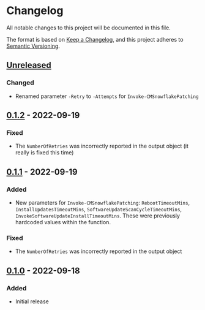 # Changelog
All notable changes to this project will be documented in this file.

The format is based on [Keep a Changelog](https://keepachangelog.com/en/1.0.0/),
and this project adheres to [Semantic Versioning](https://semver.org/spec/v2.0.0.html).

## [Unreleased]
### Changed
- Renamed parameter `-Retry` to `-Attempts` for `Invoke-CMSnowflakePatching`

## [0.1.2] - 2022-09-19

### Fixed
- The `NumberOfRetries` was incorrectly reported in the output object (it really is fixed this time)

## [0.1.1] - 2022-09-19
### Added
- New parameters for `Invoke-CMSnowflakePatching`: `RebootTimeoutMins`, `InstallUpdatesTimeoutMins`, `SoftwareUpdateScanCycleTimeoutMins`, `InvokeSoftwareUpdateInstallTimeoutMins`. These were previously hardcoded values within the function.

### Fixed
- The `NumberOfRetries` was incorrectly reported in the output object

## [0.1.0] - 2022-09-18
### Added
- Initial release

[Unreleased]: https://github.com/codaamok/PSCMSnowflakePatching/compare/0.1.2..HEAD
[0.1.2]: https://github.com/codaamok/PSCMSnowflakePatching/compare/0.1.1..0.1.2
[0.1.1]: https://github.com/codaamok/PSCMSnowflakePatching/compare/0.1.0..0.1.1
[0.1.0]: https://github.com/codaamok/PSCMSnowflakePatching/tree/0.1.0